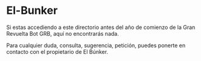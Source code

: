 # El-Bunker

Si estas accediendo a este directorio antes del año de comienzo de la Gran Revuelta Bot GRB, aquí no encontrarás nada.

Para cualquier duda, consulta, sugerencia, petición, puedes ponerte en contacto con el propietario de El Búnker.
